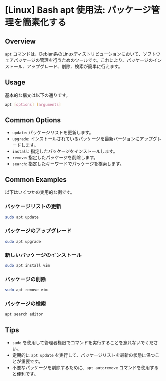 # [Linux] Bash apt 使用法: パッケージ管理を簡素化する

## Overview
`apt` コマンドは、Debian系のLinuxディストリビューションにおいて、ソフトウェアパッケージの管理を行うためのツールです。これにより、パッケージのインストール、アップグレード、削除、検索が簡単に行えます。

## Usage
基本的な構文は以下の通りです。

```bash
apt [options] [arguments]
```

## Common Options
- `update`: パッケージリストを更新します。
- `upgrade`: インストールされているパッケージを最新バージョンにアップグレードします。
- `install`: 指定したパッケージをインストールします。
- `remove`: 指定したパッケージを削除します。
- `search`: 指定したキーワードでパッケージを検索します。

## Common Examples
以下はいくつかの実用的な例です。

### パッケージリストの更新
```bash
sudo apt update
```

### パッケージのアップグレード
```bash
sudo apt upgrade
```

### 新しいパッケージのインストール
```bash
sudo apt install vim
```

### パッケージの削除
```bash
sudo apt remove vim
```

### パッケージの検索
```bash
apt search editor
```

## Tips
- `sudo` を使用して管理者権限でコマンドを実行することを忘れないでください。
- 定期的に `apt update` を実行して、パッケージリストを最新の状態に保つことが重要です。
- 不要なパッケージを削除するために、`apt autoremove` コマンドを使用すると便利です。